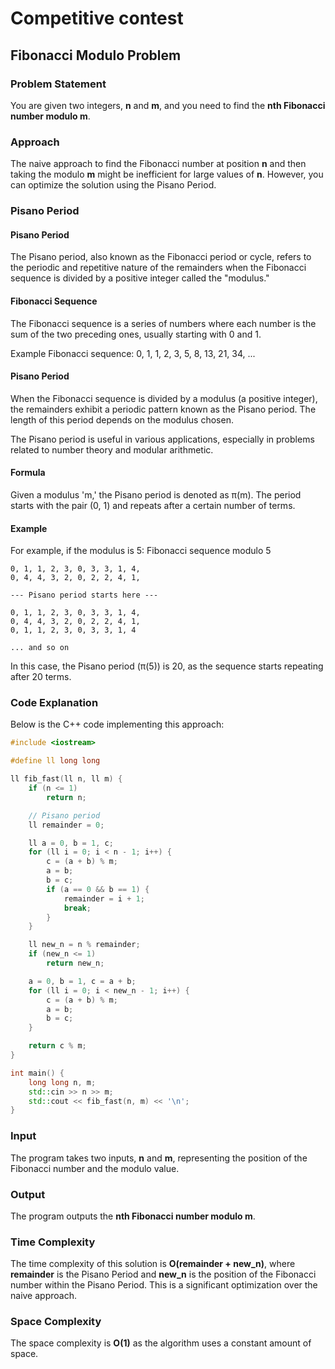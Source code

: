 <!--
<p align="center">
  <img src="sample.png"/>
</p> 
-->


# Competitive contest

## Fibonacci Modulo Problem

### Problem Statement

You are given two integers, **n** and **m**, and you need to find the **nth Fibonacci number modulo m**.

### Approach

The naive approach to find the Fibonacci number at position **n** and then taking the modulo **m** might be inefficient
for large values of **n**. However, you can optimize the solution using the Pisano Period.

### Pisano Period

#### Pisano Period

The Pisano period, also known as the Fibonacci period or cycle, refers to the periodic and repetitive nature of the
remainders when the Fibonacci sequence is divided by a positive integer called the "modulus."

#### Fibonacci Sequence

The Fibonacci sequence is a series of numbers where each number is the sum of the two preceding ones, usually starting
with 0 and 1.

Example Fibonacci sequence: 0, 1, 1, 2, 3, 5, 8, 13, 21, 34, ...

#### Pisano Period

When the Fibonacci sequence is divided by a modulus (a positive integer), the remainders exhibit a periodic pattern
known as the Pisano period. The length of this period depends on the modulus chosen.

The Pisano period is useful in various applications, especially in problems related to number theory and modular
arithmetic.

#### Formula

Given a modulus 'm,' the Pisano period is denoted as π(m). The period starts with the pair (0, 1) and repeats after a
certain number of terms.

#### Example

For example, if the modulus is 5:
Fibonacci sequence modulo 5

    0, 1, 1, 2, 3, 0, 3, 3, 1, 4,
    0, 4, 4, 3, 2, 0, 2, 2, 4, 1,

    --- Pisano period starts here ---

    0, 1, 1, 2, 3, 0, 3, 3, 1, 4,
    0, 4, 4, 3, 2, 0, 2, 2, 4, 1,
    0, 1, 1, 2, 3, 0, 3, 3, 1, 4

    ... and so on

In this case, the Pisano period (π(5)) is 20, as the sequence starts repeating after 20 terms.

### Code Explanation

Below is the C++ code implementing this approach:

```cpp
#include <iostream>

#define ll long long

ll fib_fast(ll n, ll m) {
    if (n <= 1)
        return n;

    // Pisano period
    ll remainder = 0;

    ll a = 0, b = 1, c;
    for (ll i = 0; i < n - 1; i++) {
        c = (a + b) % m;
        a = b;
        b = c;
        if (a == 0 && b == 1) {
            remainder = i + 1;
            break;
        }
    }

    ll new_n = n % remainder;
    if (new_n <= 1)
        return new_n;

    a = 0, b = 1, c = a + b;
    for (ll i = 0; i < new_n - 1; i++) {
        c = (a + b) % m;
        a = b;
        b = c;
    }

    return c % m;
}

int main() {
    long long n, m;
    std::cin >> n >> m;
    std::cout << fib_fast(n, m) << '\n';
}
```

### Input

The program takes two inputs, **n** and **m**, representing the position of the Fibonacci number and the modulo value.

### Output

The program outputs the **nth Fibonacci number modulo m**.

### Time Complexity

The time complexity of this solution is **O(remainder + new_n)**, where **remainder** is the Pisano Period and **new_n**
is the position of the Fibonacci number within the Pisano Period. This is a significant optimization over the naive
approach.

### Space Complexity

The space complexity is **O(1)** as the algorithm uses a constant amount of space.
